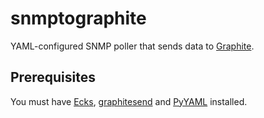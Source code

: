 # snmptographite

YAML-configured SNMP poller that sends data to [Graphite](https://graphite.readthedocs.org/).

## Prerequisites

You must have [Ecks](https://github.com/cread/ecks), [graphitesend](https://github.com/daniellawrence/graphitesend)
and [PyYAML](http://pyyaml.org) installed.